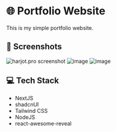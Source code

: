 # 🌐 Portfolio Website 
This is my simple portfolio website.

## 📸 Screenshots
![harjot.pro screenshot](https://github.com/HarjjotSinghh/Portfolio/assets/114088280/1a0aa080-3bba-43dc-8977-9ed34889eea7)
![image](https://github.com/HarjjotSinghh/Portfolio/assets/114088280/7361c086-d8ae-477f-a801-432207f528ea)
![image](https://github.com/HarjjotSinghh/Portfolio/assets/114088280/84564f03-3158-4f8a-9797-e4427f70bddb)

## 💻 Tech Stack
- NextJS
- shadcnUI
- Tailwind CSS
- NodeJS
- react-awesome-reveal
